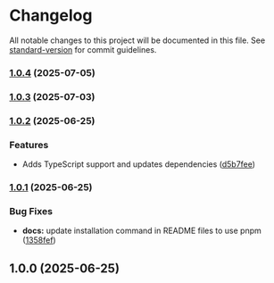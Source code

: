 # Changelog

All notable changes to this project will be documented in this file. See [standard-version](https://github.com/conventional-changelog/standard-version) for commit guidelines.

### [1.0.4](https://github.com/Levix/webpack-plugin-dynamic-new-url/compare/webpack-plugin-dynamic-new-url@1.0.3...webpack-plugin-dynamic-new-url@1.0.4) (2025-07-05)

### [1.0.3](https://github.com/Levix/webpack-plugin-dynamic-new-url/compare/webpack-plugin-dynamic-new-url@1.0.2...webpack-plugin-dynamic-new-url@1.0.3) (2025-07-03)

### [1.0.2](https://github.com/Levix/webpack-plugin-dynamic-new-url/compare/webpack-plugin-dynamic-new-url@1.0.1...webpack-plugin-dynamic-new-url@1.0.2) (2025-06-25)


### Features

* Adds TypeScript support and updates dependencies ([d5b7fee](https://github.com/Levix/webpack-plugin-dynamic-new-url/commit/d5b7fee5cea274c1688c54f33254a542cd3f095a))

### [1.0.1](https://github.com/Levix/webpack-plugin-dynamic-new-url/compare/webpack-plugin-dynamic-new-url@1.0.0...webpack-plugin-dynamic-new-url@1.0.1) (2025-06-25)


### Bug Fixes

* **docs:** update installation command in README files to use pnpm ([1358fef](https://github.com/Levix/webpack-plugin-dynamic-new-url/commit/1358fef43a1995557256bf61393fe489bc0e944d))

## 1.0.0 (2025-06-25)
